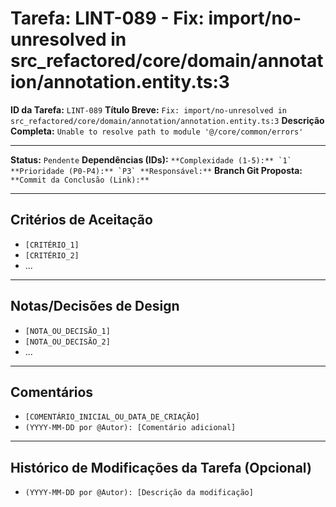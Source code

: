 # Tarefa: LINT-089 - Fix: import/no-unresolved in src_refactored/core/domain/annotation/annotation.entity.ts:3

**ID da Tarefa:** `LINT-089`
**Título Breve:** `Fix: import/no-unresolved in src_refactored/core/domain/annotation/annotation.entity.ts:3`
**Descrição Completa:**
`Unable to resolve path to module '@/core/common/errors'`

---

**Status:** `Pendente`
**Dependências (IDs):** ``
**Complexidade (1-5):** `1`
**Prioridade (P0-P4):** `P3`
**Responsável:** ``
**Branch Git Proposta:** ``
**Commit da Conclusão (Link):** ``

---

## Critérios de Aceitação
- `[CRITÉRIO_1]`
- `[CRITÉRIO_2]`
- ...

---

## Notas/Decisões de Design
- `[NOTA_OU_DECISÃO_1]`
- `[NOTA_OU_DECISÃO_2]`
- ...

---

## Comentários
- `[COMENTÁRIO_INICIAL_OU_DATA_DE_CRIAÇÃO]`
- `(YYYY-MM-DD por @Autor): [Comentário adicional]`

---

## Histórico de Modificações da Tarefa (Opcional)
- `(YYYY-MM-DD por @Autor): [Descrição da modificação]`
